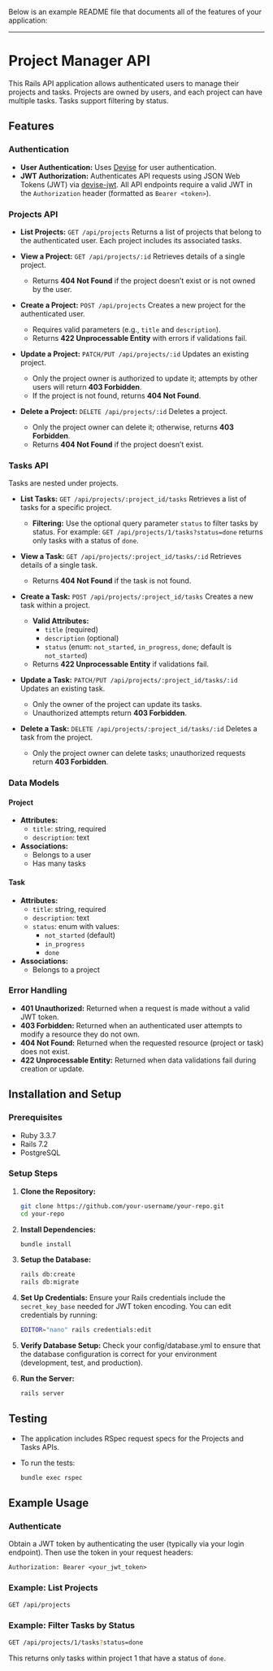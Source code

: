 Below is an example README file that documents all of the features of your application:

---

# Project Manager API

This Rails API application allows authenticated users to manage their projects and tasks. Projects are owned by users, and each project can have multiple tasks. Tasks support filtering by status.

## Features

### Authentication

- **User Authentication:**
  Uses [Devise](https://github.com/heartcombo/devise) for user authentication.
- **JWT Authorization:**
  Authenticates API requests using JSON Web Tokens (JWT) via [devise-jwt](https://github.com/waiting-for-dev/devise-jwt).
  All API endpoints require a valid JWT in the `Authorization` header (formatted as `Bearer <token>`).

### Projects API

- **List Projects:**
  `GET /api/projects`
  Returns a list of projects that belong to the authenticated user. Each project includes its associated tasks.

- **View a Project:**
  `GET /api/projects/:id`
  Retrieves details of a single project.
  - Returns **404 Not Found** if the project doesn’t exist or is not owned by the user.

- **Create a Project:**
  `POST /api/projects`
  Creates a new project for the authenticated user.
  - Requires valid parameters (e.g., `title` and `description`).
  - Returns **422 Unprocessable Entity** with errors if validations fail.

- **Update a Project:**
  `PATCH/PUT /api/projects/:id`
  Updates an existing project.
  - Only the project owner is authorized to update it; attempts by other users will return **403 Forbidden**.
  - If the project is not found, returns **404 Not Found**.

- **Delete a Project:**
  `DELETE /api/projects/:id`
  Deletes a project.
  - Only the project owner can delete it; otherwise, returns **403 Forbidden**.
  - Returns **404 Not Found** if the project doesn’t exist.

### Tasks API

Tasks are nested under projects.

- **List Tasks:**
  `GET /api/projects/:project_id/tasks`
  Retrieves a list of tasks for a specific project.
  - **Filtering:**
    Use the optional query parameter `status` to filter tasks by status. For example:
    `GET /api/projects/1/tasks?status=done` returns only tasks with a status of `done`.

- **View a Task:**
  `GET /api/projects/:project_id/tasks/:id`
  Retrieves details of a single task.
  - Returns **404 Not Found** if the task is not found.

- **Create a Task:**
  `POST /api/projects/:project_id/tasks`
  Creates a new task within a project.
  - **Valid Attributes:**
    - `title` (required)
    - `description` (optional)
    - `status` (enum: `not_started`, `in_progress`, `done`; default is `not_started`)
  - Returns **422 Unprocessable Entity** if validations fail.

- **Update a Task:**
  `PATCH/PUT /api/projects/:project_id/tasks/:id`
  Updates an existing task.
  - Only the owner of the project can update its tasks.
  - Unauthorized attempts return **403 Forbidden**.

- **Delete a Task:**
  `DELETE /api/projects/:project_id/tasks/:id`
  Deletes a task from the project.
  - Only the project owner can delete tasks; unauthorized requests return **403 Forbidden**.

### Data Models

#### Project
- **Attributes:**
  - `title`: string, required
  - `description`: text
- **Associations:**
  - Belongs to a user
  - Has many tasks

#### Task
- **Attributes:**
  - `title`: string, required
  - `description`: text
  - `status`: enum with values:
    - `not_started` (default)
    - `in_progress`
    - `done`
- **Associations:**
  - Belongs to a project

### Error Handling

- **401 Unauthorized:**
  Returned when a request is made without a valid JWT token.
- **403 Forbidden:**
  Returned when an authenticated user attempts to modify a resource they do not own.
- **404 Not Found:**
  Returned when the requested resource (project or task) does not exist.
- **422 Unprocessable Entity:**
  Returned when data validations fail during creation or update.

## Installation and Setup

### Prerequisites

- Ruby 3.3.7
- Rails 7.2
- PostgreSQL

### Setup Steps

1. **Clone the Repository:**

   ```bash
   git clone https://github.com/your-username/your-repo.git
   cd your-repo
   ```

2. **Install Dependencies:**

   ```bash
   bundle install
   ```

3. **Setup the Database:**

   ```bash
   rails db:create
   rails db:migrate
   ```

4. **Set Up Credentials:**
   Ensure your Rails credentials include the `secret_key_base` needed for JWT token encoding. You can edit credentials by running:

   ```bash
   EDITOR="nano" rails credentials:edit
   ```

5. **Verify Database Setup:**
  Check your config/database.yml to ensure that the database configuration is correct for your environment (development, test, and production).

6. **Run the Server:**

   ```bash
   rails server
   ```

## Testing

- The application includes RSpec request specs for the Projects and Tasks APIs.
- To run the tests:

  ```bash
  bundle exec rspec
  ```

## Example Usage

### Authenticate

Obtain a JWT token by authenticating the user (typically via your login endpoint). Then use the token in your request headers:

```
Authorization: Bearer <your_jwt_token>
```

### Example: List Projects

```bash
GET /api/projects
```

### Example: Filter Tasks by Status

```bash
GET /api/projects/1/tasks?status=done
```

This returns only tasks within project 1 that have a status of `done`.
